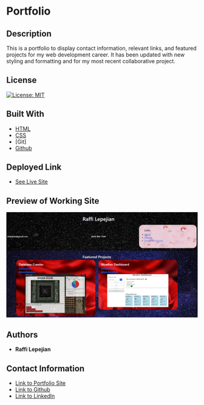 # Portfolio

## Description
This is a portfolio to display contact information, relevant links, and featured projects for my web development career. It has been updated with new styling and formatting and for my most recent collaborative project.

## License
[![License: MIT](https://img.shields.io/badge/License-MIT-yellow.svg)](https://opensource.org/licenses/MIT)

## Built With

* [HTML](https://developer.mozilla.org/en-US/docs/Web/HTML)
* [CSS](https://developer.mozilla.org/en-US/docs/Web/CSS)
* [Git]
* [Github](https://github.com/)

## Deployed Link

* [See Live Site](https://rslepejian.github.io/updated-portfolio/)

## Preview of Working Site

![Image](/images/preview.png)

## Authors

* **Raffi Lepejian** 

## Contact Information

- [Link to Portfolio Site](https://rslepejian.github.io/portfolio/)
- [Link to Github](https://github.com/rslepejian)
- [Link to LinkedIn](https://linkedin.com/in/raffi-lepejian-071876153)